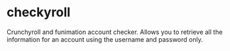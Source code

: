 # checkyroll
Crunchyroll and funimation account checker. Allows you to retrieve all the information for an account using the username and password only.
